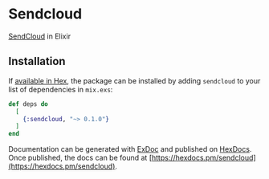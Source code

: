 # Sendcloud

[SendCloud](https://sendcloud.sohu.com) in Elixir

## Installation

If [available in Hex](https://hex.pm/docs/publish), the package can be installed
by adding `sendcloud` to your list of dependencies in `mix.exs`:

```elixir
def deps do
  [
    {:sendcloud, "~> 0.1.0"}
  ]
end
```

Documentation can be generated with [ExDoc](https://github.com/elixir-lang/ex_doc)
and published on [HexDocs](https://hexdocs.pm). Once published, the docs can
be found at [https://hexdocs.pm/sendcloud](https://hexdocs.pm/sendcloud).

